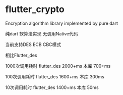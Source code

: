 # flutter_crypto
Encryption algorithm library implemented by pure dart

纯dart 软算法实现 无调用Native代码

当前支持DES   ECB CBC模式

相比Flutter_des 

1000次调用耗时  flutter_des 2000+ms    本库   700+ms

100次调用耗时   flutter_des 1600+ms    本库   300ms

10次调用耗时    flutter_des 1400+ms    本库   50ms
